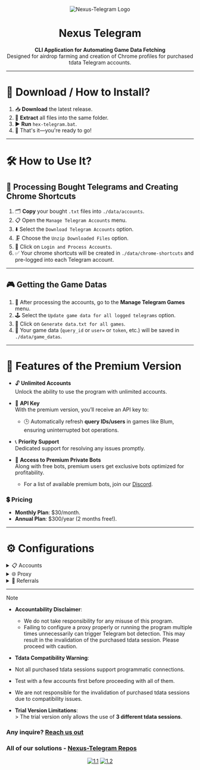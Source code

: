 <p align="center"><img src="https://i.imgur.com/ygjOTB6.png" alt="Nexus-Telegram Logo"></p>

<h1 align="center">Nexus Telegram</h1>

<p align="center">
   <b>CLI Application for Automating Game Data Fetching</b><br>
   Designed for airdrop farming and creation of Chrome profiles for purchased tdata Telegram accounts.
</p>
<hr>

# 🚀 Download / How to Install?

1. 📥 **Download** the latest release.
2. 📂 **Extract** all files into the same folder.
3. ▶️ **Run** `hex-telegram.bat`.
4. 🎉 That's it—you're ready to go!

---

# 🛠️ How to Use It?

## 📑 Processing Bought Telegrams and Creating Chrome Shortcuts

1. 🗂️ **Copy** your bought `.txt` files into `./data/accounts`.
2. 📋 Open the ``Manage Telegram Accounts`` menu.
3. ⬇️ Select the ``Download Telegram Accounts`` option.
4. 🗜️ Choose the ``Unzip Downloaded Files`` option.
5. 🔑 Click on ``Login and Process Accounts``.
6. ✅ Your chrome shortcuts will be created in `./data/chrome-shortcuts` and pre-logged into each Telegram account.

---

## 🎮 Getting the Game Datas

1. 🔄 After processing the accounts, go to the **Manage Telegram Games** menu.
2. 🕹️ Select the ``Update game data for all logged telegrams`` option.
3. 💾 Click on ``Generate data.txt for all games``.
4. 📂 Your game data (`query_id` or `user=` or `token`, etc.) will be saved in `./data/game_datas`.
---

# 🌟 Features of the Premium Version

- 🔓 **Unlimited Accounts**  
  Unlock the ability to use the program with unlimited accounts.

- 🔑 **API Key**  
  With the premium version, you’ll receive an API key to:
    - 🕒 Automatically refresh **query IDs/users** in games like Blum, ensuring uninterrupted bot operations.

- 📞 **Priority Support**  
  Dedicated support for resolving any issues promptly.

- 🤖 **Access to Premium Private Bots**  
  Along with free bots, premium users get exclusive bots optimized for profitability.
    - For a list of available premium bots, join our [Discord](https://discord.gg/V87Dgn4hyj).

### 💲 Pricing
- **Monthly Plan**: $30/month.
- **Annual Plan**: $300/year (2 months free!).

---

# ⚙️ Configurations

<details>
  <summary>📋 Accounts</summary>

1. 🔧 Run the `.bat` file to generate configuration files.
2. 📂 Navigate to the `./data/accounts` directory.
3. 🗃️ Copy your bought `.txt` files here.

</details>

<details>
  <summary>🌐 Proxy</summary>

1. 🔧 Run the `.bat` file to generate configuration files.
2. 📂 Navigate to the `./data/config` directory.
3. ✏️ Open the `config.json` file. You should see the following structure:
```json
{
  "PROXY": {
    "ip": "",
    "port": 0,
    "username": "",
    "password": "",
    "socksType": 5,
    "timeout": 0
  },
  "CREATE_CHROME_SESSION": true,
  "JWT": "",
  "REFERRALS": {
    "Seed": ""
  },
  "API_KEY": ""
}
```

4. 🔧 **Update Proxy Settings**  
   Fill in the relevant fields under the `PROXY` object:
    - **ip**: Enter your proxy IP address (Remember to write it between quotation marks, `"..."`).
    - **port**: Specify the port for the proxy.
    - **username** and **password**: If your proxy requires authentication, provide the credentials here (Remember to write them between quotation marks, `"..."`).
    - **socksType**: Set the SOCKS version (e.g., `5` for SOCKS5).
    - **timeout**: Define the proxy connection timeout (in seconds).

5. 💾 **Save the File**  
   Save and close the `config.json` file after making your changes.

### ⚠️ Important Notes

- **Proxy Support**:  
  Our program uses **Gram.js**, so it only supports SOCKS proxies. Make sure your proxy settings are compatible with this requirement.

</details>

<details>
  <summary>🎁 Referrals</summary>

1. 🔧 **Navigate to the Configuration Directory**  
   Run the `.bat` file for the first time. This will generate the necessary configuration files.
2. 📂 **Navigate to the `./data/config` Directory**  
   Go to this directory: `./data/config`.
3. ✏️ **Edit `config.json`**  
   Open the `config.json` file. You should see the following structure:
```json
{
  "PROXY": {
    "ip": "",
    "port": 0,
    "username": "",
    "password": "",
    "socksType": 5,
    "timeout": 0
  },
  "CREATE_CHROME_SESSION": true,
  "JWT": "",
  "REFERRALS": {
    "Seed": ""
  },
  "API_KEY": ""
}
```
4. **📝 Update Referrals Settings**  
   Fill in the information for each game under the `REFERRALS` object:
    - Use the value that appears after the `?startapp` parameter in the referral link.  
      For example, given the link:
      ```
      t.me/seed_coin_bot/app?startapp=1510207606
      ```  
      The value to use would be:
      ```
      1510207606
      ```

</details>

---


> [!NOTE]
>
> - **Accountability Disclaimer**:
>   - We do not take responsibility for any misuse of this program.<br>
>   - Failing to configure a proxy properly or running the program multiple times unnecessarily can trigger Telegram bot detection. This may result in the invalidation of the purchased tdata session. Please proceed with caution.
>
>
> - **Tdata Compatibility Warning**:
>  - Not all purchased tdata sessions support programmatic connections.
>  - Test with a few accounts first before proceeding with all of them.
>  - We are not responsible for the invalidation of purchased tdata sessions due to compatibility issues.
>
>
> - **Trial Version Limitations**:  
    >   The trial version only allows the use of **3 different tdata sessions**.

### Any inquire? [Reach us out](https://discord.gg/V87Dgn4hyj)
### All of our solutions - [Nexus-Telegram Repos](https://github.com/orgs/Nexus-Telegram/repositories)

<div align="center">

[![1.1]][1]
[![1.2]][2]

</div>

[1.1]: https://massgrave.dev/img/logo_discord.png (Discord)
[1.2]: https://cdn.discordapp.com/attachments/1294469434169364521/1308628774102896681/Telegram_logo.svg_1_1.png?ex=673ea304&is=673d5184&hm=e48455504b3d6e884475e6a426229a868494c25974ec7c8a634e3657ca77ca01& (Telegram)

[1]: https://discord.gg/V87Dgn4hyj

[2]: https://t.me/nexustelegramchannel
